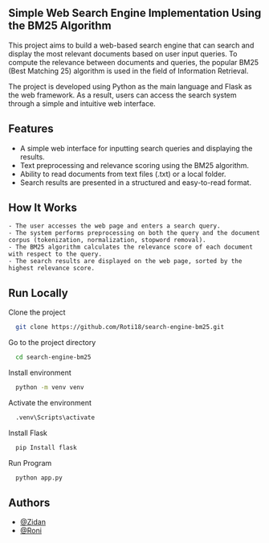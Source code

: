 ## Simple Web Search Engine Implementation Using the BM25 Algorithm

This project aims to build a web-based search engine that can search and display the most relevant documents based on user input queries. To compute the relevance between documents and queries, the popular BM25 (Best Matching 25) algorithm is used in the field of Information Retrieval.

The project is developed using Python as the main language and Flask as the web framework. As a result, users can access the search system through a simple and intuitive web interface.

## Features

- A simple web interface for inputting search queries and displaying the results.
- Text preprocessing and relevance scoring using the BM25 algorithm.
- Ability to read documents from text files (.txt) or a local folder.
- Search results are presented in a structured and easy-to-read format.

## How It Works

```
- The user accesses the web page and enters a search query.
- The system performs preprocessing on both the query and the document corpus (tokenization, normalization, stopword removal).
- The BM25 algorithm calculates the relevance score of each document with respect to the query.
- The search results are displayed on the web page, sorted by the highest relevance score.

```

## Run Locally

Clone the project

```bash
  git clone https://github.com/Roti18/search-engine-bm25.git
```

Go to the project directory

```bash
  cd search-engine-bm25
```

Install environment

```bash
  python -m venv venv
```

Activate the environment

```bash
  .venv\Scripts\activate
```

Install Flask

```bash
  pip Install flask
```

Run Program

```bash
  python app.py
```

## Authors

- [@Zidan](https://www.github.com/zeedandp)
- [@Roni](https://www.github.com/Roti18)
